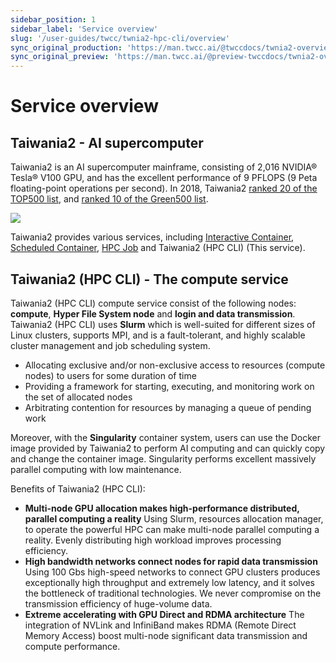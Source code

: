 ```yaml
---
sidebar_position: 1
sidebar_label: 'Service overview'
slug: '/user-guides/twcc/twnia2-hpc-cli/overview'
sync_original_production: 'https://man.twcc.ai/@twccdocs/twnia2-overview-zh' 
sync_original_preview: 'https://man.twcc.ai/@preview-twccdocs/twnia2-overview-zh'
---
```



# Service overview

## Taiwania2 - AI supercomputer

Taiwania2 is an AI supercomputer mainframe, consisting of 2,016 NVIDIA® Tesla® V100 GPU, and has the excellent performance of 9 PFLOPS (9 Peta floating-point operations per second). In 2018, Taiwania2 [ranked 20 of the TOP500 list](https://www.top500.org/system/179590/), and [ranked 10 of the Green500 list](https://www.top500.org/lists/green500/2018/11/).


![](https://twcc-wordpress-file.cos.twcc.ai/wp-content/uploads/2019/09/19130553/1-2.png)


Taiwania2 provides various services, including  [Interactive Container](https://man.twcc.ai/@twccdocs/doc-ccs-main-en), [Scheduled Container](https://man.twcc.ai/@twccdocs/HyMqnHupV?type=view),  [HPC Job](https://man.twcc.ai/@twccdocs/HyVzTSOpN?type=view) and Taiwania2 (HPC CLI) (This service).


## Taiwania2 (HPC CLI) - The compute service


Taiwania2 (HPC CLI) compute service consist of the following nodes: **compute**, **Hyper File System node** and **login and data transmission**. Taiwania2 (HPC CLI) uses **Slurm** which is well-suited for different sizes of Linux clusters, supports MPI, and is a fault-tolerant, and highly scalable cluster management and job scheduling system.
- Allocating exclusive and/or non-exclusive access to resources (compute nodes) to users for some duration of time
- Providing a framework for starting, executing, and monitoring work on the set of allocated nodes
- Arbitrating contention for resources by managing a queue of pending work

Moreover, with the **Singularity** container system, users can use the Docker image provided by Taiwania2 to perform AI computing and can quickly copy and change the container image. Singularity performs excellent massively parallel computing with low maintenance.

Benefits of Taiwania2 (HPC CLI):

- **Multi-node GPU allocation makes high-performance distributed, parallel computing a reality**
    Using Slurm, resources allocation manager, to operate the powerful HPC can make multi-node parallel computing a reality. Evenly distributing high workload improves processing efficiency.
- **High bandwidth networks connect nodes for rapid data transmission**
    Using 100 Gbs high-speed networks to connect GPU clusters produces exceptionally high throughput and extremely low latency, and it solves the bottleneck of traditional technologies. We never compromise on the transmission efficiency of huge-volume data.
- **Extreme accelerating with GPU Direct and RDMA architecture**
    The integration of NVLink and InfiniBand makes RDMA (Remote Direct Memory Access) boost multi-node significant data transmission and compute performance.